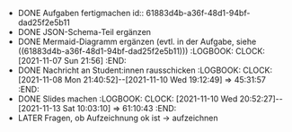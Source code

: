 - DONE Aufgaben fertigmachen
  id:: 61883d4b-a36f-48d1-94bf-dad25f2e5b11
- DONE JSON-Schema-Teil ergänzen
- DONE Mermaid-Diagramm ergänzen (evtl. in der Aufgabe, siehe ((61883d4b-a36f-48d1-94bf-dad25f2e5b11)))
  :LOGBOOK:
  CLOCK: [2021-11-07 Sun 21:56]
  :END:
- DONE Nachricht an Student:innen rausschicken
  :LOGBOOK:
  CLOCK: [2021-11-08 Mon 21:40:52]--[2021-11-10 Wed 19:12:49] =>  45:31:57
  :END:
- DONE Slides machen
  :LOGBOOK:
  CLOCK: [2021-11-10 Wed 20:52:27]--[2021-11-13 Sat 10:03:10] =>  61:10:43
  :END:
- LATER Fragen, ob Aufzeichnung ok ist -> aufzeichnen
